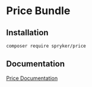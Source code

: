 # Price Bundle

## Installation

```
composer require spryker/price
```

## Documentation

[Price Documentation](https://spryker.github.io/price/index.html)




